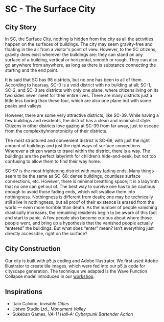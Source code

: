 # SC - The Surface City

## City Story

In SC, the Surface City, nothing is hidden from the city as all the activities happen on the surfaces of buildings. The city may seem gravity-free and floating in the air from a visitor's point of view. However, to the SC citizens, gravity does exist wherever the buildings are: they can stand on any surface of a building, vertical or horizontal, smooth or rough. They can also go anywhere from anywhere, as long as there is substance connecting the starting and the end point. 

It is said that SC has 98 districts, but no one has been to all of them. According to hearsay, SC-0 is a void district with no building at all; SC-1, SC-2, and SC-3 are districts with only one plane, where citizens living on its two sides never meet for their entire lives. There are many districts just a little less boring than these four, which are also one plane but with some peaks and valleys. 

However, there are some very attractive districts, like SC-39. While having a few buildings and residents, the district has a clean and minimalist style. Citizens in other districts love gazing at SC-39 from far away, just to escape from the complexity/monotonicity of their districts. 

The most structured and convenient district is SC-68, with just the right amount of buildings and just the right ways of surface connections. Wherever a citizen wants to travel within the district, there is a way. The buildings are the perfect labyrinth for children’s hide-and-seek, but not too confusing to allow them to find their way home. 

SC-97 is the most frightening district with many fading ends. Many things seem to be the same as SC-68: dense buildings, countless surface connections, etc. However, there is minimal breathing space; it is a labyrinth that no one can get out of. The best way to survive one has to be cautious enough to avoid those fading ends, which will swallow them into nothingness. Nothingness is different from death; one may be technically still alive in nothingness, but all proof of their existence is erased from the world — even more horrible than death. As the number of people vanishing drastically increases, the remaining residents begin to be aware of this fact and start to panic. A few people also become curious about where those people went, and bring up a hypothesis that the vanished people actually “entered” the buildings. But what does “enter” mean? Isn’t everything just directly accessible, right on the surface? 

## City Construction
Our city is built with p5.js coding and Adobe Illustrator. We first used Adobe Illustrator to create tile images, which were fed into our p5.js code for cityscape generation. The technique we adapted is the Wave Function Collapse model introduced in our [workshop](https://github.com/idm-visible-cities/visible-cities). 

## Inspirations
- Italo Calvino, *Invisible Cities*
- Ustwo Studio Ltd., *Monument Valley*
- Sukeban Games, *VA-11 Hall-A: Cyberpunk Bartender Action*

